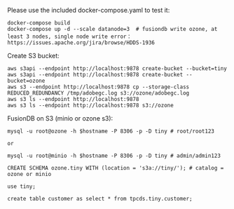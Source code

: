 <!--
  Licensed to the Apache Software Foundation (ASF) under one or more
  contributor license agreements.  See the NOTICE file distributed with
  this work for additional information regarding copyright ownership.
  The ASF licenses this file to You under the Apache License, Version 2.0
  (the "License"); you may not use this file except in compliance with
  the License.  You may obtain a copy of the License at

      http://www.apache.org/licenses/LICENSE-2.0

  Unless required by applicable law or agreed to in writing, software
  distributed under the License is distributed on an "AS IS" BASIS,
  WITHOUT WARRANTIES OR CONDITIONS OF ANY KIND, either express or implied.
  See the License for the specific language governing permissions and
  limitations under the License.
-->

Please use the included docker-compose.yaml to test it:

```
docker-compose build
docker-compose up -d --scale datanode=3  # fusiondb write ozone, at least 3 nodes, single node write error：https://issues.apache.org/jira/browse/HDDS-1936 
```

Create S3 bucket:

```
aws s3api --endpoint http://localhost:9878 create-bucket --bucket=tiny
aws s3api --endpoint http://localhost:9878 create-bucket --bucket=ozone
aws s3 --endpoint http://localhost:9878 cp --storage-class REDUCED_REDUNDANCY /tmp/adobegc.log s3://ozone/adobegc.log
aws s3 ls --endpoint http://localhost:9878
aws s3 ls --endpoint http://localhost:9878 s3://ozone
```

FusionDB on S3 (minio or ozone s3):

```
mysql -u root@ozone -h $hostname -P 8306 -p -D tiny # root/root123

or

mysql -u root@minio -h $hostname -P 8306 -p -D tiny # admin/admin123

CREATE SCHEMA ozone.tiny WITH (location = 's3a://tiny/'); # catalog = ozone or minio

use tiny;

create table customer as select * from tpcds.tiny.customer;
```